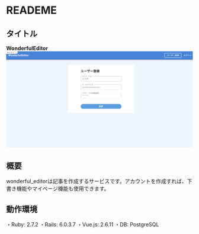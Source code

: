 # READEME

## タイトル
**WonderfulEditor**
![WonderfulEditor](./iagW5V5.png)

## 概要
wonderful_editorは記事を作成するサービスです。アカウントを作成すれば、下書き機能やマイページ機能も使用できます。

## 動作環境
・Ruby: 2.7.2
・Rails: 6.0.3.7
・Vue.js: 2.6.11
・DB: PostgreSQL


